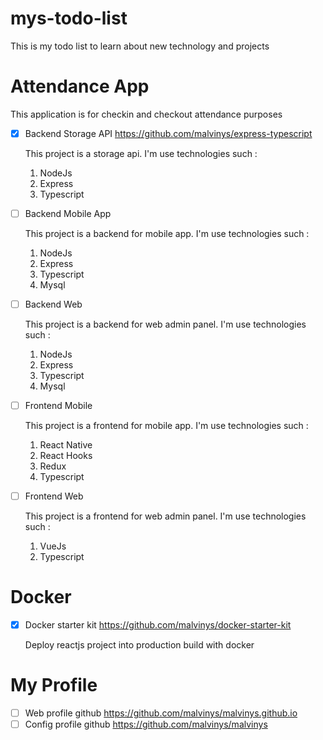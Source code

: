 # mys-todo-list

This is my todo list to learn about new technology and projects

# Attendance App

This application is for checkin and checkout attendance purposes

- [x] Backend Storage API https://github.com/malvinys/express-typescript
  <p>This project is a storage api. I'm use technologies such : </p>
  
  1. NodeJs
  2. Express
  3. Typescript

- [ ] Backend Mobile App
  <p>This project is a backend for mobile app. I'm use technologies such : </p>
  
  1. NodeJs
  2. Express
  3. Typescript
  4. Mysql

- [ ] Backend Web
  <p>This project is a backend for web admin panel. I'm use technologies such : </p>
  
  1. NodeJs
  2. Express
  3. Typescript
  4. Mysql

- [ ] Frontend Mobile
  <p>This project is a frontend for mobile app. I'm use technologies such : </p>
  
  1. React Native
  2. React Hooks
  3. Redux
  4. Typescript

- [ ] Frontend Web
  <p>This project is a frontend for web admin panel. I'm use technologies such : </p>
  
  1. VueJs
  2. Typescript

# Docker

- [x] Docker starter kit https://github.com/malvinys/docker-starter-kit
  <p>Deploy reactjs project into production build with docker</p>

# My Profile

- [ ] Web profile github https://github.com/malvinys/malvinys.github.io
- [ ] Config profile github https://github.com/malvinys/malvinys
